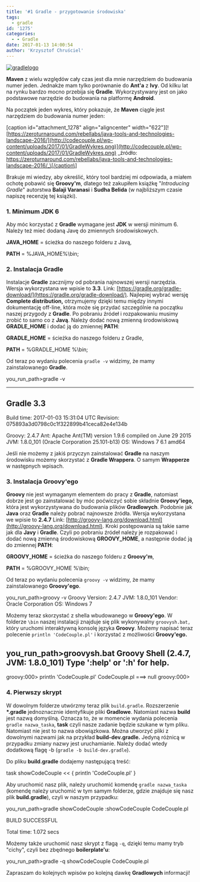 ```yaml
---
title: '#1 Gradle - przygotowanie środowiska'
tags:
  - gradle
id: '1275'
categories:
  - - Gradle
date: 2017-01-13 14:00:54
author: 'Krzysztof Chruściel'
---
```


[![gradlelogo](http://codecouple.pl/wp-content/uploads/2017/01/GradleLogo.png)](http://codecouple.pl/wp-content/uploads/2017/01/GradleLogo.png)

**Maven** z wielu względów cały czas jest dla mnie narzędziem do budowania numer jeden. Jednakże mam tylko porównanie do **Ant'a** z **Ivy**. Od kilku lat na rynku bardzo mocno przebija się **Gradle**. Wykorzystywany jest on jako podstawowe narzędzie do budowania na platformę **Android**.
<!-- more -->
Na początek jeden wykres, który pokazuje, że **Maven** ciągle jest narzędziem do budowania numer jeden:

\[caption id="attachment\_1278" align="aligncenter" width="622"\][![https://zeroturnaround.com/rebellabs/java-tools-and-technologies-landscape-2016/](http://codecouple.pl/wp-content/uploads/2017/01/GradleWykres.png)](http://codecouple.pl/wp-content/uploads/2017/01/GradleWykres.png) _źródło: https://zeroturnaround.com/rebellabs/java-tools-and-technologies-landscape-2016/_\[/caption\]

Brakuje mi wiedzy, aby określić, który tool bardziej mi odpowiada, a miałem ochotę pobawić się **Groovy'm**, dlatego też zakupiłem książkę "_Introducing Gradle_" autorstwa **Balaji Varanasi** i **Sudha Belida** (w najbliższym czasie napiszę recenzję tej książki).

### 1. Minimum JDK 6

Aby móc korzystać z **Gradle** wymagane jest **JDK** w wersji minimum 6. Należy też mieć dodaną Javę do zmiennych środowiskowych.

**JAVA\_HOME** = ścieżka do naszego folderu z Javą,

**PATH** = %JAVA\_HOME%\\bin;

### 2. Instalacja Gradle

Instalacje **Gradle** zacznijmy od pobrania najnowszej wersji narzędzia. Wersja wykorzystana we wpisie to **3.3**. Link: [https://gradle.org/gradle-download/](https://gradle.org/gradle-download/). Najlepiej wybrać wersję **Complete distribution,** otrzymujemy dzięki temu między innymi dokumentację off-line, która może się przydać szczególnie na początku naszej przygody z **Gradle**. Po pobraniu źródeł i rozpakowaniu musimy zrobić to samo co z **Javą**. Należy dodać nową zmienną środowiskową **GRADLE\_HOME** i dodać ją do zmiennej **PATH**:

**GRADLE\_HOME** = ścieżka do naszego folderu z Gradle,

**PATH** = %GRADLE\_HOME %\\bin;

Od teraz po wydaniu polecenia `gradle -v` widzimy, że mamy zainstalowanego **Gradle**.

you\_run\_path>gradle -v

------------------------------------------------------------
Gradle 3.3
------------------------------------------------------------

Build time: 2017-01-03 15:31:04 UTC
Revision: 075893a3d0798c0c1f322899b41ceca82e4e134b

Groovy: 2.4.7
Ant: Apache Ant(TM) version 1.9.6 compiled on June 29 2015
JVM: 1.8.0\_101 (Oracle Corporation 25.101-b13)
OS: Windows 7 6.1 amd64

Jeśli nie możemy z jakiś przyczyn zainstalować **Gradle** na naszym środowisku możemy skorzystać z **Gradle Wrappera**. O samym **Wrapperze** w następnych wpisach.

### 3. Instalacja Groovy'ego

**Groovy** nie jest wymaganym elementem do pracy z **Gradle**, natomiast dobrze jest go zainstalować by móc poćwiczyć sobie składnie **Groovy'iego,** która jest wykorzystywana do budowania plików **Gradlowych**. Podobnie jak **Java** oraz **Gradle** należy pobrać najnowsze źródła. Wersja wykorzystana we wpisie to **2.4.7** Link: [http://groovy-lang.org/download.html](http://groovy-lang.org/download.html). Kroki postępowania są takie same jak dla **Javy** i **Gradle**. Czyli po pobraniu źródeł należy je rozpakować i dodać nową zmienną środowiskową **GROOVY\_HOME**, a następnie dodać ją do zmiennej **PATH**:

**GROOVY\_HOME** = ścieżka do naszego folderu z **Groovy'm**,

**PATH** = %GROOVY\_HOME %\\bin;

Od teraz po wydaniu polecenia `groovy -v` widzimy, że mamy zainstalowanego **Groovy'ego**.

you\_run\_path>groovy -v
Groovy Version: 2.4.7 JVM: 1.8.0\_101 Vendor: Oracle Corporation OS: Windows 7

Możemy teraz skorzystać z shella wbudowanego w **Groovy'ego**. W folderze `\bin` naszej instalacji znajduje się plik wykonywalny `groovysh.bat,` który uruchomi interaktywną konsolę języka **Groovy**. Możemy napisać teraz polecenie `println 'CodeCouple.pl'` i korzystać z możliwości **Groovy'ego.**

you\_run\_path>groovysh.bat
Groovy Shell (2.4.7, JVM: 1.8.0\_101)
Type ':help' or ':h' for help.
--------------------------------------------------
groovy:000> println 'CodeCouple.pl'
CodeCouple.pl
===> null
groovy:000>

### 4. Pierwszy skrypt

W dowolnym folderze utwórzmy teraz plik `build.gradle`. Rozszerzenie **\*.gradle** jednoznacznie identyfikuje pliki **Gradlowe**. Natomiast nazwa **build** jest nazwą domyślną. Oznacza to, że w momencie wydania polecenia `gradle nazwa_taska`, **task** czyli nasze zadanie będzie szukane w tym pliku. Natomiast nie jest to nazwa obowiązkowa. Można utworzyć pliki z dowolnymi nazwami jak na przykład **build-dev.gradle.** Jedyną różnicą w przypadku zmiany nazwy jest uruchamianie. Należy dodać wtedy dodatkową flagę -b (`gradle -b build-dev.gradle`).

Do pliku **build.gradle** dodajemy następującą treść:

task showCodeCouple << {
   println 'CodeCouple.pl'
}

Aby uruchomić nasz plik, należy uruchomić komendę `gradle nazwa_taska` (komendę należy uruchomić w tym samym folderze, gdzie znajduje się nasz plik **build.gradle**), czyli w naszym przypadku:

you\_run\_path>gradle showCodeCouple
:showCodeCouple
CodeCouple.pl

BUILD SUCCESSFUL

Total time: 1.072 secs

Możemy także uruchomić nasz skrypt z flagą `-q`, dzięki temu mamy tryb "cichy", czyli bez zbędnego **boilerplate'u**:

you\_run\_path>gradle -q showCodeCouple
CodeCouple.pl

Zapraszam do kolejnych wpisów po kolejną dawkę **Gradlowych** informacji!
